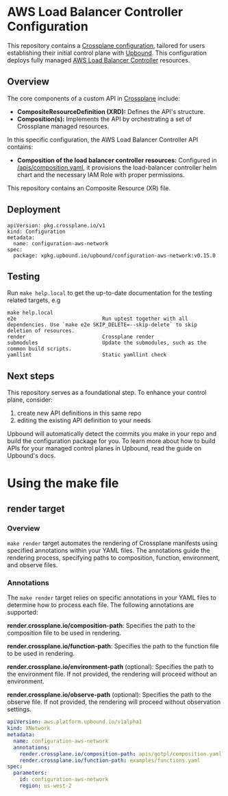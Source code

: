 # AWS Load Balancer Controller Configuration


This repository contains a [Crossplane configuration](https://docs.crossplane.io/latest/concepts/packages/#configuration-packages), tailored for users establishing their initial control plane with [Upbound](https://cloud.upbound.io). This configuration deploys fully managed [AWS Load Balancer Controller](https://kubernetes-sigs.github.io/aws-load-balancer-controller/latest/) resources.

## Overview

The core components of a custom API in [Crossplane](https://docs.crossplane.io/latest/getting-started/introduction/) include:

- **CompositeResourceDefinition (XRD):** Defines the API's structure.
- **Composition(s):** Implements the API by orchestrating a set of Crossplane managed resources.

In this specific configuration, the AWS Load Balancer Controller API contains:

- **Composition of the load balancer controller resources:** Configured in [/apis/composition.yaml](/apis/composition.yaml), it provisions the load-balancer controller helm chart and the necessary IAM Role with proper permissions.

This repository contains an Composite Resource (XR) file.

## Deployment

```shell
apiVersion: pkg.crossplane.io/v1
kind: Configuration
metadata:
  name: configuration-aws-network
spec:
  package: xpkg.upbound.io/upbound/configuration-aws-network:v0.15.0
```

## Testing

Run `make help.local` to get the up-to-date documentation for the testing
related targets, e.g

```shell
make help.local
e2e                            Run uptest together with all dependencies. Use `make e2e SKIP_DELETE=--skip-delete` to skip deletion of resources.
render                         Crossplane render
submodules                     Update the submodules, such as the common build scripts.
yamllint                       Static yamllint check
```

## Next steps

This repository serves as a foundational step. To enhance your control plane, consider:

1. create new API definitions in this same repo
2. editing the existing API definition to your needs


Upbound will automatically detect the commits you make in your repo and build the configuration package for you. To learn more about how to build APIs for your managed control planes in Upbound, read the guide on Upbound's docs.

# Using the make file
## render target
### Overview
`make render` target automates the rendering of Crossplane manifests using specified annotations within your YAML files.
The annotations guide the rendering process, specifying paths to composition, function, environment, and observe files.

### Annotations
The `make render` target relies on specific annotations in your YAML files to determine how to process each file.
The following annotations are supported:

**render.crossplane.io/composition-path**: Specifies the path to the composition file to be used in rendering.

**render.crossplane.io/function-path**: Specifies the path to the function file to be used in rendering.

**render.crossplane.io/environment-path** (optional): Specifies the path to the environment file. If not provided, the rendering will proceed without an environment.

**render.crossplane.io/observe-path** (optional): Specifies the path to the observe file. If not provided, the rendering will proceed without observation settings.

```yaml
apiVersion: aws.platform.upbound.io/v1alpha1
kind: XNetwork
metadata:
  name: configuration-aws-network
  annotations:
    render.crossplane.io/composition-path: apis/gotpl/composition.yaml
    render.crossplane.io/function-path: examples/functions.yaml
spec:
  parameters:
    id: configuration-aws-network
    region: us-west-2
```
